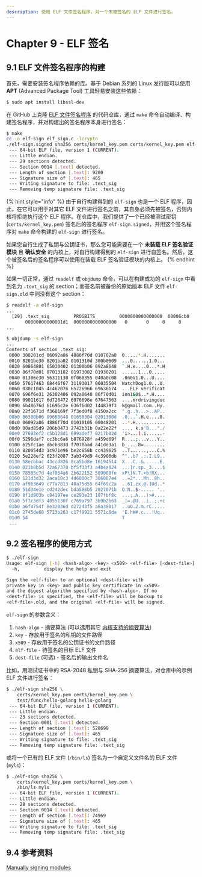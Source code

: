 ```yaml
---
description: 使用 ELF 文件签名程序，对一个未被签名的 ELF 文件进行签名。
---
```


# Chapter 9 - ELF 签名

## 9.1 ELF 文件签名程序的构建

首先，需要安装签名程序依赖的库。基于 Debian 系列的 Linux 发行版可以使用 **APT** \(Advanced Package Tool\) 工具轻易安装这些依赖：

```bash
$ sudo apt install libssl-dev
```

在 GitHub 上克隆 [ELF 文件签名程序](https://github.com/NUAA-WatchDog/linux-elf-binary-signer) 的代码仓库，通过 `make` 命令自动编译、构建签名程序，并对构建出的签名程序本身进行签名：

```bash
$ make
cc -o elf-sign elf_sign.c -lcrypto
./elf-sign.signed sha256 certs/kernel_key.pem certs/kernel_key.pem elf-sign
 --- 64-bit ELF file, version 1 (CURRENT).
 --- Little endian.
 --- 29 sections detected.
 --- Section 0014 [.text] detected.
 --- Length of section [.text]: 9200
 --- Signature size of [.text]: 465
 --- Writing signature to file: .text_sig
 --- Removing temp signature file: .text_sig
```

{% hint style="info" %}
由于自行构建得到的 `elf-sign` 也是一个 ELF 程序，因此，在它可以用于对其它 ELF 文件进行签名之前，其自身必须先被签名，否则内核将拒绝执行这个 ELF 程序。在仓库中，我们提供了一个已经被测试密钥 \(`certs/kernel_key.pem`\) 签名后的签名程序 `elf-sign.signed`，并用这个签名程序对 `make` 命令构建的 `elf-sign` 进行签名。

如果您自行生成了私钥与公钥证书，那么您可能需要在一个 **未装载 ELF 签名验证模块** 且 **确认安全** 的内核上，对自行构建得到的 `elf-sign` 进行自签名。然后，这个被签名后的签名程序可以使用在装载 ELF 签名验证模块的内核上。
{% endhint %}

如果一切正常，通过 `readelf` 或 `objdump` 命令，可以在构建成功的 `elf-sign` 中看到名为 `.text_sig` 的 section；而签名前被备份的原始版本 ELF 文件 `elf-sign.old` 中则没有这个 section：

```bash
$ readelf -a elf-sign
...
  [29] .text_sig         PROGBITS         0000000000000000  00006cb0
       00000000000001d1  0000000000000000   O       0     0     8
...
```

```bash
$ objdump -s elf-sign
...
Contents of section .text_sig:
 0000 308201cd 06092a86 4886f70d 010702a0  0.....*.H.......
 0010 8201be30 8201ba02 0101310d 300b0609  ...0......1.0...
 0020 60864801 65030402 01300b06 092a8648  `.H.e....0...*.H
 0030 86f70d01 07013182 01973082 01930201  ......1...0.....
 0040 01306e30 56311130 0f060355 040a0c08  .0n0V1.0...U....
 0050 57617463 68446f67 31193017 06035504  WatchDog1.0...U.
 0060 030c1045 4c462076 65726966 69636174  ...ELF verificat
 0070 696f6e31 26302406 092a8648 86f70d01  ion1&0$..*.H....
 0080 09011617 6d726472 6976696e 67647563  ....mrdrivingduc
 0090 6b40676d 61696c2e 636f6d02 144879f3  k@gmail.com..Hy.
 00a0 22f1671d f368169f 7f3ed0f8 4150a2cc  ".g..h...>..AP..
 00b0 86300b06 09608648 01650304 0201300d  .0...`.H.e....0.
 00c0 06092a86 4886f70d 01010105 00048201  ..*.H...........
 00d0 00ad85d9 206b0473 2742b31b 0a22e22f  .... k.s'B..."./
 00e0 27693ef2 c5b128d1 699adef7 0217b02d  'i>...(.i......-
 00f0 5296daf7 cc3bc6a6 b876928f a459d69f  R....;...v...Y..
 0100 625fc1ae dbcb383d f7070aad a41dd3a1  b_....8=........
 0110 820054d3 1c971e96 be2c858b cc439625  ..T......,...C.%
 0120 5e228ef2 623f2087 3ab349d9 4c3906db  ^"..b? .:.I.L9..
 0130 58ecbbac 43ccd826 8ca5bd8e 16194514  X...C..&......E.
 0140 021b8b5d 72a67370 bf5f33f3 a4b4a824  ...]r.sp._3....$
 0150 78505c7d 4ef054a6 2b622152 589008fe  xP\}N.T.+b!RX...
 0160 121d3d32 2aca10c3 4d6800c7 386887e4  ..=2*...Mh..8h..
 0170 af9b3649 c77a7813 40a75d55 64f69c2a  ..6I.zx.@.]Ud..*
 0180 51d34e1e cd242dec bda586b5 2027071b  Q.N..$-..... '..
 0190 8f1d903b c84197ee ce293e23 187fbf8c  ...;.A...)>#....
 01a0 5f7c3df3 4055130f c769a797 3b9b2b63  _|=.@U...i..;.+c
 01b0 a6f4754f 8e32036d d27243f5 a6a38017  ..uO.2.m.rC.....
 01c0 2745de68 5723b263 c17f9921 5571c6da  'E.hW#.c...!Uq..
 01d0 54                                   T
 ...
```

## 9.2 签名程序的使用方式

```bash
$ ./elf-sign
Usage: elf-sign [-h] <hash-algo> <key> <x509> <elf-file> [<dest-file>]
  -h,         display the help and exit

Sign the <elf-file> to an optional <dest-file> with
private key in <key> and public key certificate in <x509>
and the digest algorithm specified by <hash-algo>. If no 
<dest-file> is specified, the <elf-file> will be backup to 
<elf-file>.old, and the original <elf-file> will be signed.
```

`elf-sign` 的参数含义：

1. `hash-algo` - 摘要算法 \(可以选用其它 [内核支持的摘要算法](https://www.kernel.org/doc/html/v4.15/admin-guide/module-signing.html#configuring-module-signing)\)
2. `key` - 存放用于签名的私钥的文件路径
3. `x509` - 存放用于签名的公钥证书的文件路径
4. `elf-file` - 待签名的目标 ELF 文件
5. `dest-file` \(可选\) - 签名后的输出文件名

比如，用测试证书中的 RSA-2048 私钥与 SHA-256 摘要算法，对仓库中的示例 ELF 文件进行签名：

```bash
$ ./elf-sign sha256 \
    certs/kernel_key.pem certs/kernel_key.pem \
    test/func/hello-golang hello-golang
 --- 64-bit ELF file, version 1 (CURRENT).
 --- Little endian.
 --- 23 sections detected.
 --- Section 0001 [.text] detected.
 --- Length of section [.text]: 528699
 --- Signature size of [.text]: 465
 --- Writing signature to file: .text_sig
 --- Removing temp signature file: .text_sig
```

或将一个已有的 ELF 文件 \(`/bin/ls`\) 签名为一个自定义文件名的 ELF 文件 \(`myls`\)：

```bash
$ ./elf-sign sha256 \
    certs/kernel_key.pem certs/kernel_key.pem \
    /bin/ls myls
 --- 64-bit ELF file, version 1 (CURRENT).
 --- Little endian.
 --- 28 sections detected.
 --- Section 0014 [.text] detected.
 --- Length of section [.text]: 74969
 --- Signature size of [.text]: 465
 --- Writing signature to file: .text_sig
 --- Removing temp signature file: .text_sig
```

## 9.4 参考资料

[Manually signing modules](https://www.kernel.org/doc/html/latest/admin-guide/module-signing.html#manually-signing-modules)

